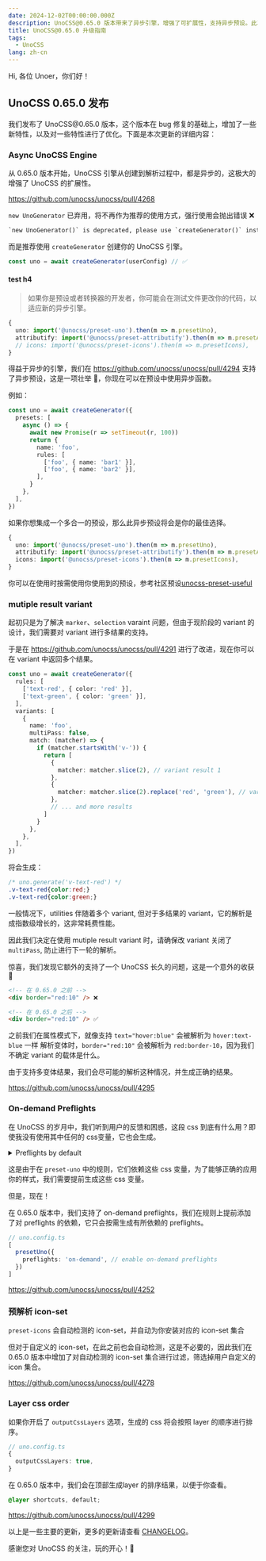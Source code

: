 ```yaml
---
date: 2024-12-02T00:00:00.000Z
description: UnoCSS@0.65.0 版本带来了异步引擎，增强了可扩展性，支持异步预设。此次更新包括了 bug 修复、新特性和优化。加入 unocss-community，分享和推广预设和转换器。
title: UnoCSS@0.65.0 升级指南
tags:
  - UnoCSS
lang: zh-cn
---
```


Hi, 各位 Unoer，你们好！

## UnoCSS 0.65.0 发布

我们发布了 UnoCSS\@0.65.0 版本，这个版本在 bug 修复的基础上，增加了一些新特性，以及对一些特性进行了优化。下面是本次更新的详细内容：

### Async UnoCSS Engine

从 0.65.0 版本开始，UnoCSS 引擎从创建到解析过程中，都是异步的，这极大的增强了 UnoCSS 的扩展性。

<https://github.com/unocss/unocss/pull/4268>

`new UnoGenerator` 已弃用，将不再作为推荐的使用方式，强行使用会抛出错误 ❌

```txt
`new UnoGenerator()` is deprecated, please use `createGenerator()` instead
```

而是推荐使用 `createGenerator` 创建你的 UnoCSS 引擎。

```ts
const uno = await createGenerator(userConfig) // ✅
```

#### test h4

> 如果你是预设或者转换器的开发者，你可能会在测试文件更改你的代码，以适应新的异步引擎。

```ts
{
  uno: import('@unocss/preset-uno').then(m => m.presetUno),
  attributify: import('@unocss/preset-attributify').then(m => m.presetAttributify),
  // icons: import('@unocss/preset-icons').then(m => m.presetIcons),
}
```

得益于异步的引擎，我们在 <https://github.com/unocss/unocss/pull/4294> 支持了异步预设，这是一项壮举 🚀，你现在可以在预设中使用异步函数。

例如：

```ts
const uno = await createGenerator({
  presets: [
    async () => {
      await new Promise(r => setTimeout(r, 100))
      return {
        name: 'foo',
        rules: [
          ['foo', { name: 'bar1' }],
          ['foo', { name: 'bar2' }],
        ],
      }
    },
  ],
})
```

如果你想集成一个多合一的预设，那么此异步预设将会是你的最佳选择。

```ts
{
  uno: import('@unocss/preset-uno').then(m => m.presetUno),
  attributify: import('@unocss/preset-attributify').then(m => m.presetAttributify),
  icons: import('@unocss/preset-icons').then(m => m.presetIcons),
}
```

你可以在使用时按需使用你使用到的预设，参考社区预设[unocss-preset-useful](https://github.com/unpreset/unocss-preset-useful/blob/6cf6a41a222b223e9f5f708cf99c00cf026bf8a4/packages/core/src/resolve.ts#L53-L63)

### mutiple result variant

起初只是为了解决 `marker`、`selection` varaint 问题，但由于现阶段的 variant 的设计，我们需要对 variant 进行多结果的支持。

于是在 <https://github.com/unocss/unocss/pull/4291> 进行了改进，现在你可以在 variant 中返回多个结果。

```ts
const uno = await createGenerator({
  rules: [
    ['text-red', { color: 'red' }],
    ['text-green', { color: 'green' }],
  ],
  variants: [
    {
      name: 'foo',
      multiPass: false,
      match: (matcher) => {
        if (matcher.startsWith('v-')) {
          return [
            {
              matcher: matcher.slice(2), // variant result 1
            },
            {
              matcher: matcher.slice(2).replace('red', 'green'), // variant result 2
            },
            // ... and more results
          ]
        }
      },
    },
  ],
})
```

将会生成：

```css
/* uno.generate('v-text-red') */
.v-text-red{color:red;}
.v-text-red{color:green;}
```

一般情况下，utilities 伴随着多个 variant, 但对于多结果的 variant，它的解析是成指数级增长的，这非常耗费性能。

因此我们决定在使用 mutiple result variant 时，请确保改 variant 关闭了 `multiPass`, 防止进行下一轮的解析。

惊喜，我们发现它额外的支持了一个 UnoCSS 长久的问题，这是一个意外的收获 🎉

```html
<!-- 在 0.65.0 之前 -->
<div border="red:10" /> ❌

<!-- 在 0.65.0 之后 -->
<div border="red:10" /> ✅
```

之前我们在属性模式下，就像支持 `text="hover:blue"` 会被解析为 `hover:text-blue` 一样 解析变体时，`border="red:10"` 会被解析为 `red:border-10`，因为我们不确定 variant 的载体是什么。

由于支持多变体结果，我们会尽可能的解析这种情况，并生成正确的结果。

<https://github.com/unocss/unocss/pull/4295>

### On-demand Preflights

在 UnoCSS 的岁月中，我们听到用户的反馈和困惑，这段 css 到底有什么用？即使我没有使用其中任何的 css变量，它也会生成。

<details>

<summary>Preflights by default</summary>

```css
/* layer: preflights */
*,
::before,
::after {
  --un-rotate: 0;
  --un-rotate-x: 0;
  --un-rotate-y: 0;
  --un-rotate-z: 0;
  --un-scale-x: 1;
  --un-scale-y: 1;
  --un-scale-z: 1;
  --un-skew-x: 0;
  --un-skew-y: 0;
  --un-translate-x: 0;
  --un-translate-y: 0;
  --un-translate-z: 0;
  /* ... */
}
```
</details>

这是由于在 `preset-uno` 中的规则，它们依赖这些 css 变量，为了能够正确的应用你的样式，我们需要提前生成这些 css 变量。

但是，现在！

在 0.65.0 版本中，我们支持了 on-demand preflights，我们在规则上提前添加了对 preflights 的依赖，它只会按需生成有所依赖的 preflights。

```ts
// uno.config.ts
[
  presetUno({
    preflights: 'on-demand', // enable on-demand preflights
  })
]
```

<https://github.com/unocss/unocss/pull/4252>

### 预解析 icon-set

`preset-icons` 会自动检测的 icon-set，并自动为你安装对应的 icon-set 集合

但对于自定义的 icon-set，在此之前也会自动检测，这是不必要的，因此我们在 0.65.0 版本中增加了对自动检测的 icon-set 集合进行过滤，筛选掉用户自定义的 icon 集合。

<https://github.com/unocss/unocss/pull/4278>

### Layer css order

如果你开启了 `outputCssLayers` 选项，生成的 css 将会按照 layer 的顺序进行排序。

```ts
// uno.config.ts
{
  outputCssLayers: true,
}
```

在 0.65.0 版本中，我们会在顶部生成layer 的排序结果，以便于你查看。

```css
@layer shortcuts, default;
```

<https://github.com/unocss/unocss/pull/4299>

以上是一些主要的更新，更多的更新请查看 [CHANGELOG](https://github.com/unocss/unocss/releases)。

感谢您对 UnoCSS 的关注，玩的开心！🎉
